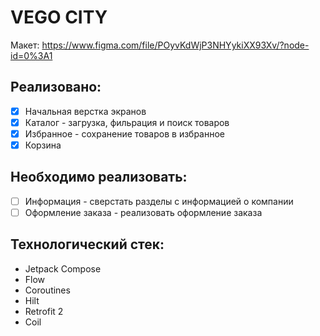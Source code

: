 # VEGO CITY
Макет: https://www.figma.com/file/POyvKdWjP3NHYykiXX93Xv/?node-id=0%3A1

## Реализовано:
- [x] Начальная верстка экранов
- [x] Каталог - загрузка, фильрация и поиск товаров
- [x] Избранное - сохранение товаров в избранное
- [x] Корзина
## Необходимо реализовать:

- [ ] Информация - сверстать разделы с информацией о компании
- [ ] Оформление заказа - реализовать оформление заказа

## Технологический стек:
- Jetpack Compose
- Flow
- Coroutines
- Hilt
- Retrofit 2
- Coil